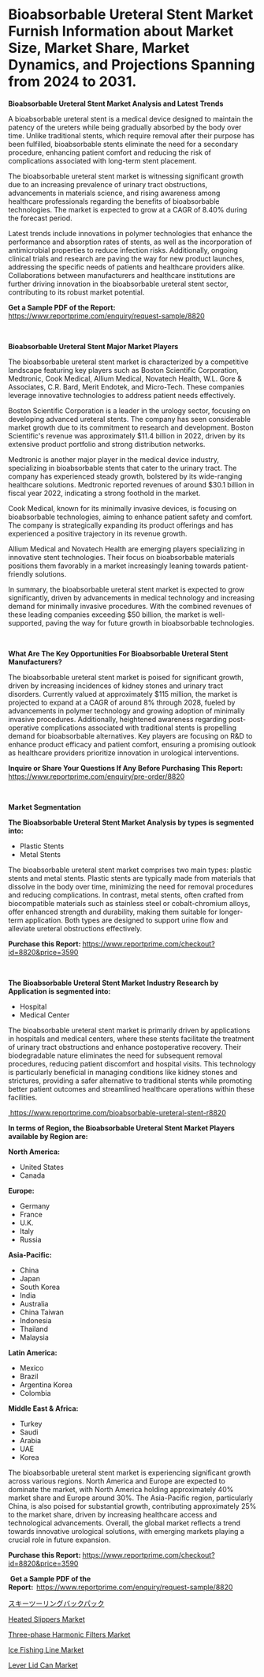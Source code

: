 <p><h1>Bioabsorbable Ureteral Stent Market Furnish Information about Market Size, Market Share, Market Dynamics, and Projections Spanning from 2024 to 2031.</h1></p><p><strong>Bioabsorbable Ureteral Stent Market Analysis and Latest Trends</strong></p>
<p><p>A bioabsorbable ureteral stent is a medical device designed to maintain the patency of the ureters while being gradually absorbed by the body over time. Unlike traditional stents, which require removal after their purpose has been fulfilled, bioabsorbable stents eliminate the need for a secondary procedure, enhancing patient comfort and reducing the risk of complications associated with long-term stent placement.</p><p>The bioabsorbable ureteral stent market is witnessing significant growth due to an increasing prevalence of urinary tract obstructions, advancements in materials science, and rising awareness among healthcare professionals regarding the benefits of bioabsorbable technologies. The market is expected to grow at a CAGR of 8.40% during the forecast period. </p><p>Latest trends include innovations in polymer technologies that enhance the performance and absorption rates of stents, as well as the incorporation of antimicrobial properties to reduce infection risks. Additionally, ongoing clinical trials and research are paving the way for new product launches, addressing the specific needs of patients and healthcare providers alike. Collaborations between manufacturers and healthcare institutions are further driving innovation in the bioabsorbable ureteral stent sector, contributing to its robust market potential.</p></p>
<p><strong>Get a Sample PDF of the Report:&nbsp;</strong> <a href="https://www.reportprime.com/enquiry/request-sample/8820">https://www.reportprime.com/enquiry/request-sample/8820</a></p>
<p>&nbsp;</p>
<p><strong>Bioabsorbable Ureteral Stent Major Market Players</strong></p>
<p><p>The bioabsorbable ureteral stent market is characterized by a competitive landscape featuring key players such as Boston Scientific Corporation, Medtronic, Cook Medical, Allium Medical, Novatech Health, W.L. Gore & Associates, C.R. Bard, Merit Endotek, and Micro-Tech. These companies leverage innovative technologies to address patient needs effectively.</p><p>Boston Scientific Corporation is a leader in the urology sector, focusing on developing advanced ureteral stents. The company has seen considerable market growth due to its commitment to research and development. Boston Scientific's revenue was approximately $11.4 billion in 2022, driven by its extensive product portfolio and strong distribution networks.</p><p>Medtronic is another major player in the medical device industry, specializing in bioabsorbable stents that cater to the urinary tract. The company has experienced steady growth, bolstered by its wide-ranging healthcare solutions. Medtronic reported revenues of around $30.1 billion in fiscal year 2022, indicating a strong foothold in the market.</p><p>Cook Medical, known for its minimally invasive devices, is focusing on bioabsorbable technologies, aiming to enhance patient safety and comfort. The company is strategically expanding its product offerings and has experienced a positive trajectory in its revenue growth.</p><p>Allium Medical and Novatech Health are emerging players specializing in innovative stent technologies. Their focus on bioabsorbable materials positions them favorably in a market increasingly leaning towards patient-friendly solutions.</p><p>In summary, the bioabsorbable ureteral stent market is expected to grow significantly, driven by advancements in medical technology and increasing demand for minimally invasive procedures. With the combined revenues of these leading companies exceeding $50 billion, the market is well-supported, paving the way for future growth in bioabsorbable technologies.</p></p>
<p>&nbsp;</p>
<p><strong>What Are The Key Opportunities For Bioabsorbable Ureteral Stent Manufacturers?</strong></p>
<p><p>The bioabsorbable ureteral stent market is poised for significant growth, driven by increasing incidences of kidney stones and urinary tract disorders. Currently valued at approximately $115 million, the market is projected to expand at a CAGR of around 8% through 2028, fueled by advancements in polymer technology and growing adoption of minimally invasive procedures. Additionally, heightened awareness regarding post-operative complications associated with traditional stents is propelling demand for bioabsorbable alternatives. Key players are focusing on R&D to enhance product efficacy and patient comfort, ensuring a promising outlook as healthcare providers prioritize innovation in urological interventions.</p></p>
<p><strong>Inquire or Share Your Questions If Any Before Purchasing This Report:</strong> <a href="https://www.reportprime.com/enquiry/pre-order/8820">https://www.reportprime.com/enquiry/pre-order/8820</a></p>
<p>&nbsp;</p>
<p><strong>Market Segmentation</strong></p>
<p><strong>The Bioabsorbable Ureteral Stent Market Analysis by types is segmented into:</strong></p>
<p><ul><li>Plastic Stents</li><li>Metal Stents</li></ul></p>
<p><p>The bioabsorbable ureteral stent market comprises two main types: plastic stents and metal stents. Plastic stents are typically made from materials that dissolve in the body over time, minimizing the need for removal procedures and reducing complications. In contrast, metal stents, often crafted from biocompatible materials such as stainless steel or cobalt-chromium alloys, offer enhanced strength and durability, making them suitable for longer-term application. Both types are designed to support urine flow and alleviate ureteral obstructions effectively.</p></p>
<p><strong>Purchase this Report:&nbsp;</strong><a href="https://www.reportprime.com/checkout?id=8820&price=3590">https://www.reportprime.com/checkout?id=8820&price=3590</a></p>
<p>&nbsp;</p>
<p><strong>The Bioabsorbable Ureteral Stent Market Industry Research by Application is segmented into:</strong></p>
<p><ul><li>Hospital</li><li>Medical Center</li></ul></p>
<p><p>The bioabsorbable ureteral stent market is primarily driven by applications in hospitals and medical centers, where these stents facilitate the treatment of urinary tract obstructions and enhance postoperative recovery. Their biodegradable nature eliminates the need for subsequent removal procedures, reducing patient discomfort and hospital visits. This technology is particularly beneficial in managing conditions like kidney stones and strictures, providing a safer alternative to traditional stents while promoting better patient outcomes and streamlined healthcare operations within these facilities.</p></p>
<p><a href="https://www.reportprime.com/bioabsorbable-ureteral-stent-r8820">&nbsp;https://www.reportprime.com/bioabsorbable-ureteral-stent-r8820</a></p>
<p><strong>In terms of Region, the Bioabsorbable Ureteral Stent Market Players available by Region are:</strong></p>
<p>
    <p> <strong> North America: </strong>
        <ul>
            <li>United States</li>
            <li>Canada</li>
        </ul>
        </p> 
    <p> <strong> Europe: </strong>
        <ul>
            <li>Germany</li>
            <li>France</li>
            <li>U.K.</li>
            <li>Italy</li>
            <li>Russia</li>
        </ul>
        </p> 
    <p> <strong> Asia-Pacific: </strong>
        <ul>
            <li>China</li>
            <li>Japan</li>
            <li>South Korea</li>
            <li>India</li>
            <li>Australia</li>
            <li>China Taiwan</li>
            <li>Indonesia</li>
            <li>Thailand</li>
            <li>Malaysia</li>
        </ul>
        </p> 
    <p> <strong> Latin America: </strong>
        <ul>
            <li>Mexico</li>
            <li>Brazil</li>
            <li>Argentina Korea</li>
            <li>Colombia</li>
        </ul>
        </p> 
    <p> <strong> Middle East & Africa: </strong>
        <ul>
            <li>Turkey</li>
            <li>Saudi</li>
            <li>Arabia</li>
            <li>UAE</li>
            <li>Korea</li>
        </ul>
    </p>
    </p>
<p><p>The bioabsorbable ureteral stent market is experiencing significant growth across various regions. North America and Europe are expected to dominate the market, with North America holding approximately 40% market share and Europe around 30%. The Asia-Pacific region, particularly China, is also poised for substantial growth, contributing approximately 25% to the market share, driven by increasing healthcare access and technological advancements. Overall, the global market reflects a trend towards innovative urological solutions, with emerging markets playing a crucial role in future expansion.</p></p>
<p><strong>Purchase this Report: </strong><a href="https://www.reportprime.com/checkout?id=8820&price=3590">https://www.reportprime.com/checkout?id=8820&price=3590</a></p>
<p>&nbsp;<strong>Get a Sample PDF of the Report:&nbsp;&nbsp;</strong><a href="https://www.reportprime.com/enquiry/request-sample/8820">https://www.reportprime.com/enquiry/request-sample/8820</a></p>
<p><strong></strong></p>
<p><p><a href="https://mercedesyzfi.medium.com/ski-touring-backpacks-market-%E3%81%AF-%E3%82%B3%E3%82%B9%E3%83%88%E7%AE%A1%E7%90%86%E3%81%A8%E5%8A%B9%E7%8E%87%E5%90%91%E4%B8%8A%E3%82%92%E5%84%AA%E5%85%88%E3%81%97%E3%81%BE%E3%81%99-%E3%81%95%E3%82%89%E3%81%AB-%E5%A0%B1%E5%91%8A%E6%9B%B8%E3%81%AF%E5%B8%82%E5%A0%B4%E3%81%AE%E9%9C%80%E8%A6%81%E9%9D%A2%E3%81%A8%E4%BE%9B%E7%B5%A6%E9%9D%A2%E3%81%AE%E4%B8%A1%E6%96%B9%E3%82%92%E3%82%AB%E3%83%90%E3%83%BC%E3%81%97%E3%81%A6%E3%81%84%E3%81%BE%E3%81%99-ski-touring-001160caf89c">スキーツーリングバックパック</a></p><p><a href="https://www.linkedin.com/pulse/how-regions-adapting-heated-slippers-market-global-trends-zosdc?trackingId=TjH1WEZ1Tjm7PfqP6CerEw%3D%3D">Heated Slippers Market</a></p><p><a href="https://issuu.com/reportprime-2/docs/three-phase-harmonic-filters-market_9fa41f75556808">Three-phase Harmonic Filters Market</a></p><p><a href="https://www.linkedin.com/pulse/ice-fishing-line-market-size-share-analysis-growth-trends-ehk3c?trackingId=8juZTca8Q4iiendQYJLmKA%3D%3D">Ice Fishing Line Market</a></p><p><a href="https://medium.com/@doristurner71/this-report-aims-to-provide-a-comprehensive-presentation-of-the-global-market-for-lever-lid-can-d75a063fa615">Lever Lid Can Market</a></p></p>